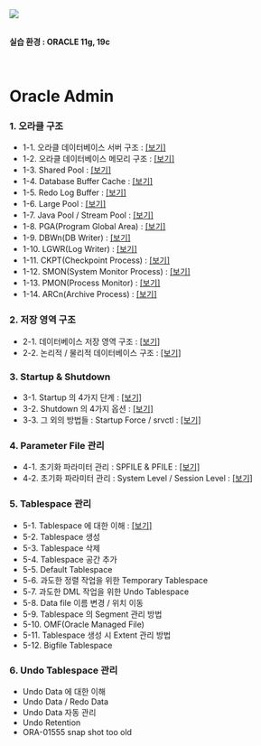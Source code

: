 
<img src="https://github.com/corvina1208/Oracle_Admin/assets/157337929/715f35d6-0331-4da1-851a-b91bf6b0508d.png">  
<br/>
<br/>

**실습 환경 : ORACLE 11g, 19c**  

<br/>

# Oracle Admin

### 1. 오라클 구조
- 1-1. 오라클 데이터베이스 서버 구조 : [[보기]](https://github.com/corvina1208/Oracle_Admin/blob/main/1-1.%20%EC%98%A4%EB%9D%BC%ED%81%B4%20%EB%8D%B0%EC%9D%B4%ED%84%B0%EB%B2%A0%EC%9D%B4%EC%8A%A4%20%EC%84%9C%EB%B2%84%20%EA%B5%AC%EC%A1%B0.md)
- 1-2. 오라클 데이터베이스 메모리 구조 : [[보기]](https://github.com/corvina1208/Oracle_Admin/blob/main/1-2.%20%EC%98%A4%EB%9D%BC%ED%81%B4%20%EB%8D%B0%EC%9D%B4%ED%84%B0%EB%B2%A0%EC%9D%B4%EC%8A%A4%20%EB%A9%94%EB%AA%A8%EB%A6%AC%20%EA%B5%AC%EC%A1%B0.md)
- 1-3. Shared Pool : [[보기]](https://github.com/corvina1208/Oracle_Admin/blob/main/1-3.%20Shared%20Pool.md)
- 1-4. Database Buffer Cache : [[보기]](https://github.com/corvina1208/Oracle_Admin/blob/main/1-4.%20Database%20Buffer%20Cache.md)
- 1-5. Redo Log Buffer : [[보기]](https://github.com/corvina1208/Oracle_Admin/blob/main/1-5.%20Redo%20Log%20Buffer.md)
- 1-6. Large Pool : [[보기]](https://github.com/corvina1208/Oracle_Admin/blob/main/1-6.%20Large%20Pool.md)
- 1-7. Java Pool / Stream Pool : [[보기]](https://github.com/corvina1208/Oracle_Admin/blob/main/1-7.%20Java%20Pool%2C%20Stream%20Pool.md)
- 1-8. PGA(Program Global Area) : [[보기]](https://github.com/corvina1208/Oracle_Admin/blob/main/1-8.%20PGA.md)
- 1-9. DBWn(DB Writer) : [[보기]](https://github.com/corvina1208/Oracle_Admin/blob/main/1-9.%20DBWn(DB%20Writer).md)
- 1-10. LGWR(Log Writer) : [[보기]](https://github.com/corvina1208/Oracle_Admin/blob/main/1-10.%20LGWR(Log%20Writer).md)
- 1-11. CKPT(Checkpoint Process) : [[보기]](https://github.com/corvina1208/Oracle_Admin/blob/main/1-11.%20CKPT(Checkpoint%20Process).md)
- 1-12. SMON(System Monitor Process) : [[보기]](https://github.com/corvina1208/Oracle_Admin/blob/main/1-12.%20SMON(System%20Monitor%20Process).md)
- 1-13. PMON(Process Monitor) : [[보기]](https://github.com/corvina1208/Oracle_Admin/blob/main/1-13.%20PMON(Process%20Monitor).md)
- 1-14. ARCn(Archive Process) : [[보기]](https://github.com/corvina1208/Oracle_Admin/blob/main/1-14.%20ARCn(Archive%20Process).md)

### 2. 저장 영역 구조
- 2-1. 데이터베이스 저장 영역 구조 : [[보기]](https://github.com/corvina1208/Oracle_Admin/blob/main/2-1.%20%EB%8D%B0%EC%9D%B4%ED%84%B0%EB%B2%A0%EC%9D%B4%EC%8A%A4%20%EC%A0%80%EC%9E%A5%20%EC%98%81%EC%97%AD%20%EA%B5%AC%EC%A1%B0.md)
- 2-2. 논리적 / 물리적 데이터베이스 구조 : [[보기]](https://github.com/corvina1208/Oracle_Admin/blob/main/2-2.%20%EB%85%BC%EB%A6%AC%EC%A0%81%2C%20%EB%AC%BC%EB%A6%AC%EC%A0%81%20%EB%8D%B0%EC%9D%B4%ED%84%B0%EB%B2%A0%EC%9D%B4%EC%8A%A4%20%EA%B5%AC%EC%A1%B0.md)

### 3. Startup & Shutdown
- 3-1. Startup 의 4가지 단계 : [[보기]](https://github.com/corvina1208/Oracle_Admin/blob/main/3-1.%20Startup%20%EC%9D%98%204%EA%B0%80%EC%A7%80%20%EB%8B%A8%EA%B3%84.md)
- 3-2. Shutdown 의 4가지 옵션 : [[보기]](https://github.com/corvina1208/Oracle_Admin/blob/main/3-2.%20Shutdown%20%EC%9D%98%204%EA%B0%80%EC%A7%80%20%EC%98%B5%EC%85%98.md)
- 3-3. 그 외의 방법들 : Startup Force / srvctl : [[보기]](https://github.com/corvina1208/Oracle_Admin/blob/main/3-3.%20%EA%B7%B8%20%EC%99%B8%EC%9D%98%20%EB%B0%A9%EB%B2%95%EB%93%A4%20%3A%20Startup%20Force%2C%20srvctl.md)

### 4. Parameter File 관리
- 4-1. 초기화 파라미터 관리 : SPFILE & PFILE : [[보기]](https://www.notion.so/SPFILE-PFILE-09c6cc8a05b1424e9693540405cb42ed)
- 4-2. 초기화 파라미터 관리 : System Level / Session Level : [[보기]](https://www.notion.so/System-Level-Session-Level-0f88b5311ab24b46ab616d52db83df56)

### 5. Tablespace 관리
- 5-1. Tablespace 에 대한 이해 : [[보기]](https://www.notion.so/Tablespace-5a6af05bebca42919d52b5abcfbb5a82)
- 5-2. Tablespace 생성
- 5-3. Tablespace 삭제
- 5-4. Tablespace 공간 추가
- 5-5. Default Tablespace
- 5-6. 과도한 정렬 작업을 위한 Temporary Tablespace
- 5-7. 과도한 DML 작업을 위한 Undo Tablespace
- 5-8. Data file 이름 변경 / 위치 이동
- 5-9. Tablespace 의 Segment 관리 방법
- 5-10. OMF(Oracle Managed File)
- 5-11. Tablespace 생성 시 Extent 관리 방법
- 5-12. Bigfile Tablespace

### 6. Undo Tablespace 관리
- Undo Data 에 대한 이해
- Undo Data / Redo Data
- Undo Data 자동 관리
- Undo Retention
- ORA-01555 snap shot too old
